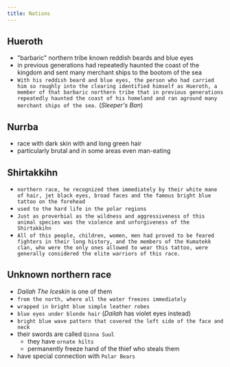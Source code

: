 ```yaml
---
title: Nations
---
```


## Hueroth
- "barbaric" northern tribe known reddish beards and blue eyes
- in previous generations had repeatedly haunted the coast of the kingdom and sent many merchant ships to the bootom of the sea
- `With his reddish beard and blue eyes, the person who had carried him so roughly into the clearing identified himself as Hueroth, a member of that barbaric northern tribe that in previous generations repeatedly haunted the coast of his homeland and ran aground many merchant ships of the sea.` (_Sleeper's Ban_)

## Nurrba
- race with dark skin with and long green hair
- particularly brutal and in some areas even man-eating

## Shirtakkihn
- `northern race, he recognized them immediately by their white mane of hair, jet black eyes, broad faces and the famous bright blue tattoo on the forehead`
- `used to the hard life in the polar regions`
- `Just as proverbial as the wildness and aggressiveness of this animal species was the violence and unforgiveness
of the Shirtakkihn`
- `All of this people, children, women, men had proved to be feared fighters in their long history, and the members of the
Kumatekk clan, who were the only ones allowed to wear this tattoo, were generally considered the elite warriors of this race.`

## Unknown northern race
- _Dailah The Iceskin_ is one of them
- `from the north, where all the water freezes immediately`
- `wrapped in bright blue simple leather robes`
- `blue eyes under blonde hair` (_Dailah_ has violet eyes instead)
- `bright blue wave pattern that covered the left side of the face and neck`
- their swords are called `Qinna Suul` 
  - they have `ornate hilts`
  - permanently freeze hand of the thief who steals them
- have special connection with `Polar Bears`

